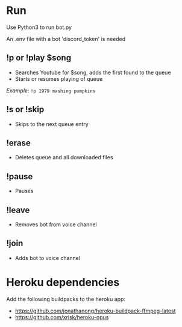 # Run
Use Python3 to run bot.py

An .env file with a bot 'discord_token' is needed

## !p or !play $song
- Searches Youtube for $song, adds the first found to the queue
- Starts or resumes playing of queue

*Example:* `!p 1979 mashing pumpkins`

## !s or !skip
- Skips to the next queue entry

## !erase
- Deletes queue and all downloaded files

## !pause
- Pauses

## !leave
- Removes bot from voice channel

## !join
- Adds bot to voice channel

# Heroku dependencies

Add the following buildpacks to the heroku app:

- https://github.com/jonathanong/heroku-buildpack-ffmpeg-latest
- https://github.com/xrisk/heroku-opus